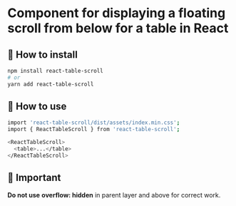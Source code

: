# Component for displaying a floating scroll from below for a table in React

## :hammer: How to install

```bash
npm install react-table-scroll
# or
yarn add react-table-scroll
```

## :low_brightness: How to use

```bash
import 'react-table-scroll/dist/assets/index.min.css';
import { ReactTableScroll } from 'react-table-scroll';

<ReactTableScroll>
  <table>...</table>
</ReactTableScroll>
```

## :loudspeaker: Important

**Do not use** **overflow: hidden** in parent layer and above for correct work.
